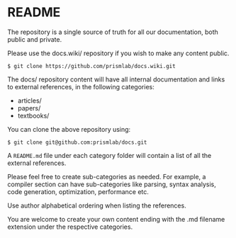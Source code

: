 # README #

The repository is a single source of truth for all our documentation,
both public and private.

Please use the docs.wiki/ repository if you wish to make any content
public.

```
$ git clone https://github.com/prismlab/docs.wiki.git
```

The docs/ repository content will have all internal documentation and
links to external references, in the following categories:

* articles/
* papers/
* textbooks/

You can clone the above repository using:

```
$ git clone git@github.com:prismlab/docs.git
```

A `README.md` file under each category folder will contain a list of all
the external references.

Please feel free to create sub-categories as needed. For example, a
compiler section can have sub-categories like parsing, syntax
analysis, code generation, optimization, performance etc.

Use author alphabetical ordering when listing the references.

You are welcome to create your own content ending with the .md
filename extension under the respective categories.
